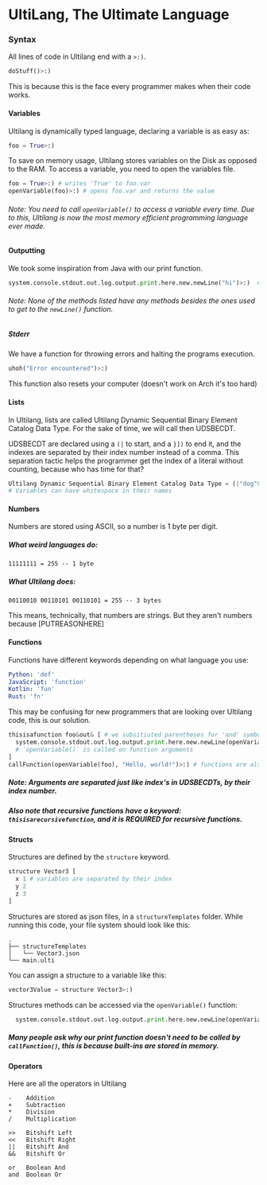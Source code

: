 # UltiLang, The Ultimate Language

### Syntax
All lines of code in Ultilang end with a `>:)`.
```python
doStuff()>:)
```
This is because this is the face every programmer makes when their code works.
#### Variables
Ultilang is dynamically typed language, declaring a variable is as easy as:
```python
foo = True>:)
```
To save on memory usage, Ultilang stores variables on the Disk as opposed to the RAM. To access a variable, you need to open the variables file.
```python
foo = True>:) # writes 'True' to foo.var
openVariable(foo)>:) # opens foo.var and returns the value
```
###### Note: You need to call `openVariable()` to access a variable every time. Due to this, Ultilang is now the most memory efficient programming language ever made.

#### Outputting
We took some inspiration from Java with our print function.
```python
system.console.stdout.out.log.output.print.here.new.newLine("hi")>:)  # prints 'bye'
```
###### Note: None of the methods listed have any methods besides the ones used to get to the `newLine()` function.

##### Stderr
We have a function for throwing errors and halting the programs execution.
```python
uhoh("Error encountered")>:)
```
This function also resets your computer (doesn't work on Arch it's too hard)

#### Lists
In Ultilang, lists are called Ultilang Dynamic Sequential Binary Element Catalog Data Type. For the sake of time, we will call then UDSBECDT.

UDSBECDT are declared using a `(|` to start, and a `}])` to end it, and the indexes are separated by their index number instead of a comma. This separation tactic helps the programmer get the index of a literal without counting, because who has time for that?
```python
Ultilang Dynamic Sequential Binary Element Catalog Data Type = (|"dog"0 "cat"1 "toucan"}])>:)
# Variables can have whitespace in their names
```

#### Numbers
Numbers are stored using ASCII, so a number is 1 byte per digit.
##### What weird languages do:
```
11111111 = 255 -- 1 byte
```
##### What Ultilang does:
```
00110010 00110101 00110101 = 255 -- 3 bytes
```
This means, technically, that numbers are strings. But they aren't numbers because \[PUTREASONHERE]

#### Functions
Functions have different keywords depending on what language you use:
```yaml
Python: 'def'
JavaScript: 'function'
Kotlin: 'fun'
Rust: 'fn'
```
This may be confusing for new programmers that are looking over Ultilang code, this is our solution.

```python
thisisafunction foo&out& [ # we subsitiuted parentheses for 'and' symbols
  system.console.stdout.out.log.output.print.here.new.newLine(openVariable(out))>:)
  # `openVariable()` is called on function arguments 
]
callFunction(openVariable(foo), "Hello, world!")>:) # functions are also stored as files, and you call them using callFunction()
```
##### Note: Arguments are separated just like index's in UDSBECDTs, by their index number.
##### Also note that recursive functions have a keyword: `thisisarecursivefunction`, and it is REQUIRED for recursive functions.

#### Structs
Structures are defined by the `structure` keyword.
```python
structure Vector3 [
  x 1 # variables are separated by their index
  y 2
  z 3
]
```
Structures are stored as json files, in a `structureTemplates` folder. While running this code, your file system should look like this:
```
.
├── structureTemplates
│   └── Vector3.json 
└── main.ulti
```
You can assign a structure to a variable like this:
```python
vector3Value = structure Vector3>:)
```
Structures methods can be accessed via the `openVariable()` function:
```python
  system.console.stdout.out.log.output.print.here.new.newLine(openVariable(vector3Value>>>x))>:)
```
##### Many people ask why our print function doesn't need to be called by `callFunction()`, this is because built-ins are stored in memory.

#### Operators
Here are all the operators in Ultilang
```
-    Addition
+    Subtraction
*    Division
/    Multiplication

>>   Bitshift Left
<<   Bitshift Right
||   Bitshift And
&&   Bitshift Or

or   Boolean And
and  Boolean Or


```
